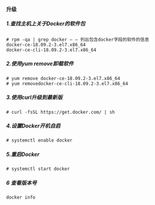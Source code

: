 #### 升级


##### 1.查找主机上关于Docker的软件包
```
# rpm -qa | grep docker – – 列出包含docker字段的软件的信息
docker-ce-18.09.2-3.el7.x86_64
docker-ce-cli-18.09.2-3.el7.x86_64
```

##### 2.使用yum remove卸载软件
```
# yum remove docker-ce-18.09.2-3.el7.x86_64
# yum removedocker-ce-cli-18.09.2-3.el7.x86_64
```

##### 3.使用curl升级到最新版
```
# curl -fsSL https://get.docker.com/ | sh
```

##### 4.设置Docker开机自启
```
# systemctl enable docker
```

##### 5.重启Docker
```
# systemctl start docker
```

##### 6 查看版本号
```
docker info
```